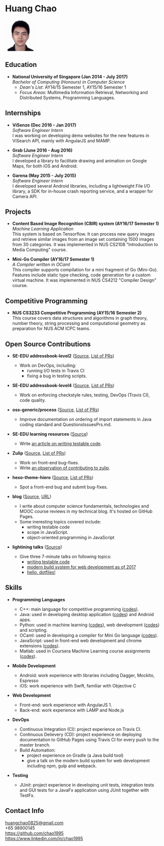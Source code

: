 <link rel="stylesheet" href="https://maxcdn.bootstrapcdn.com/font-awesome/4.7.0/css/font-awesome.min.css">

# Huang Chao

<img src="HuangChao.png" width="100" /><br>

## Education

* **National University of Singapore (Jan 2014 - July 2017)** <br>
  *Bachelor of Computing (Honours) in Computer Science*<br>
  * *Dean's List*: AY14/15 Semester 1, AY15/16 Semester 1
  * *Focus Areas*: Multimedia Information Retrieval, Networking and Distributed Systems, Programming Languages.

## Internships

* **ViSenze (Dec 2016 - Jan 2017)** <br>
  *Software Engineer Intern*<br>
  I was working on developing demo websites for the new features in ViSearch API, mainly with AngularJS and MAMP.

* **Grab (June 2016 - Aug 2016)** <br>
  *Software Engineer Intern*<br>
  I developed a library to facilitate drawing and animation on Google Maps, for both iOS and Android.

* **Garena (May 2015 - July 2015)** <br>
  *Software Engineer Intern*<br>
  I developed several Android libraries, including a lightweight File I/O library, a SDK for in-house crash reporting service, and a wrapper for Camera API.

## Projects

* **Content Based Image Recognition (CBIR) system (AY16/17 Semester 1)**<br>
  *Machine Learning Application*<br>
  This system is based on Tensorflow. It can process new query images and retrieve similar images from an image set containing 1500 images from 30 categories. It was implemented in NUS CS2108 "Introduction to Media Computing" course.

* **Mini-Go Compiler (AY16/17 Semester 1)**<br>
  *A Compiler written in OCaml*<br>
  This compiler supports compilation for a mini fragment of Go (Mini-Go). Features include static type checking, code generation for a custom virtual machine. It was implemented in NUS CS4212 "Compiler Design" course.

## Competitive Programming

* **NUS CS3233 Competitive Programming (AY15/16 Semester 2)**<br>
  This course covers data structures and algorithms in graph theory, number theory, string processing and computational geometry as preparation for NUS ACM ICPC teams.

## Open Source Contributions

* **SE-EDU addressbook-level2** ([Source](https://github.com/se-edu/addressbook-level2), [List of PRs](https://goo.gl/cukCV9))
  * Work on DevOps, including:
    * running I/O tests in Travis CI
    * fixing a bug in testing scripts.

* **SE-EDU addressbook-level4** ([Source](https://github.com/se-edu/addressbook-level4), [List of PRs](https://goo.gl/Au2E0A))
  * Work on enforcing checkstyle rules, testing, DevOps (Travis CI), code quality.

* **oss-generic/process** ([Source](https://github.com/oss-generic/process), [List of PRs](https://goo.gl/BpSCkz))
  * Improve documentation on ordering of import statements in Java coding standard and QuestionsIssuesPrs.md.

* **SE-EDU learning resources** ([Source](https://github.com/se-edu/learningresources))
  * Write [an article on writing testable code](https://github.com/se-edu/learningresources/pull/13).

* **Zulip** ([Source](https://github.com/zulip/zulip), [List of PRs](https://goo.gl/0TjIyL))
  * Work on front-end bug-fixes.
  * Write [an observation of contributing to zulip](/Observations-Zulip.md).

* **hexo-theme-hiero** ([Source](https://github.com/iTimeTraveler/hexo-theme-hiero), [List of PRs](https://goo.gl/Mx6ZXm))
  * Spot a front-end bug and submit bug-fixes.

* **blog** ([Source](https://github.com/chao1995/blog), [URL](https://chao1995.github.io/blog/archives/))
  * I write about computer science fundamentals, technologies and MOOC course reviews in my technical blog. It's hosted on GitHub Pages.
  * Some ineresting topics covered include:
    * writing testable code
    * scope in JavaScript.
    * object-oriented programming in JavaScript

* **lightining talks** ([Source](https://github.com/nus-oss/lightningtalks))
  * Give three 7-minute talks on following topics:
    * [writing testable code](https://github.com/nus-oss/lightningtalks/issues/8)
    * [modern build system for web development as of 2017](https://github.com/nus-oss/lightningtalks/issues/31)
    * [hello, dotfiles!](https://github.com/nus-oss/lightningtalks/issues/63)

## Skills

* **Programming Languages**
  * C++: main language for competitive programming ([codes](https://github.com/chao1995/competitive-programming)).
  * Java: used in developing desktop application ([codes](https://goo.gl/Au2E0A)) and Android apps.
  * Python: used in machine learning ([codes](https://github.com/chao1995/cbir-svc)), web development ([codes](https://github.com/chao1995/uvalovers)) and scripting.
  * OCaml: used in developing a compiler for Mini Go language ([codes](https://github.com/chao1995/mini-go-compiler)).
  * JavaScript: used in front-end web development and chrome extensions ([codes](https://github.com/evansendra/quora-upvotes/pull/3)).
  * Matlab: used in Coursera Machine Learning course assignments ([codes](https://github.com/chao1995/coursera-machine-learning)).

* **Mobile Development**
  * Android: work experience with libraries including Dagger, Mockito, Espresso
  * iOS: work experience with Swift, familiar with Objective C

* **Web Development**
  * Front-end: work experience with AngularJS 1.
  * Back-end: work experience with LAMP and Node.js

* **DevOps**
  * Continuous Integration (CI): project experience on Travis CI.
  * Continuous Delievery (CD): project experience on deploying documentation to GitHub Pages using Travis CI for every push to the master branch.
  * Build Automation:
    * project experience on Gradle (a Java build tool)
    * give a talk on the modern build system for web development including npm, gulp and webpack.

* **Testing**
  * JUnit: project experience in developing unit tests, integration tests and GUI tests for a JavaFx application using JUnit together with TestFx.

## Contact Info

<i class="fa fa-envelope fa-fw" aria-hidden="true"></i> huangchao0825@gmail.com<br>
<i class="fa fa-phone fa-fw" aria-hidden="true"></i> +65 98900145<br>
<i class="fa fa-github fa-lg fa-fw" aria-hidden="true"></i>
<a href="https://github.com/chao1995">https://github.com/chao1995</a><br>
<i class="fa fa-linkedin-square fa-lg fa-fw" aria-hidden="true"></i>
<a href="https://www.linkedin.com/in/chao1995">https://www.linkedin.com/in/chao1995</a>
